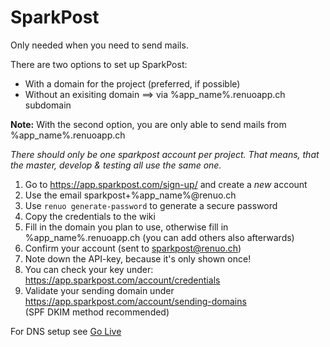 # SparkPost

Only needed when you need to send mails.

There are two options to set up SparkPost:

* With a domain for the project (preferred, if possible)
* Without an exisiting domain ==> via %app_name%.renuoapp.ch subdomain

**Note:** With the second option, you are only able to send mails from %app_name%.renuoapp.ch

*There should only be one sparkpost account per project. That means, that the master, develop & testing all use the same one.*

1. Go to https://app.sparkpost.com/sign-up/ and create a *new* account
2. Use the email sparkpost+%app_name%@renuo.ch
3. Use ```renuo generate-password``` to generate a secure password
4. Copy the credentials  to the wiki
5. Fill in the domain you plan to use, otherwise fill in %app_name%.renuoapp.ch (you can add others also afterwards)
6. Confirm your account (sent to sparkpost@renuo.ch)
7. Note down the API-key, because it's only shown once!
8. You can check your key under: https://app.sparkpost.com/account/credentials
9. Validate your sending domain under https://app.sparkpost.com/account/sending-domains  
(SPF DKIM method recommended)

For DNS setup see [Go Live](go_live.md)
